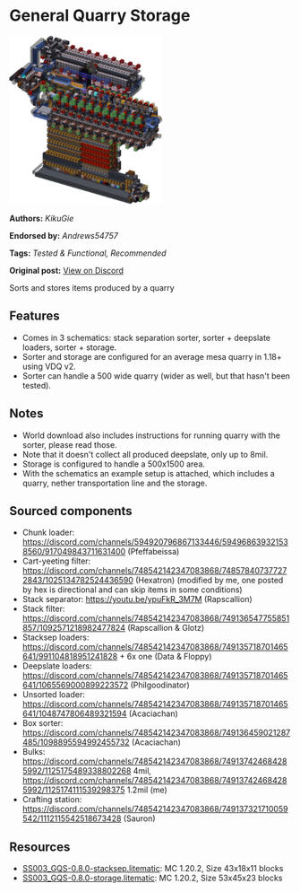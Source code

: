 # General Quarry Storage
<img alt="area_render_7_.png" src="images/area_render_7_.png?raw=1" height="300px">

**Authors:** *KikuGie*

**Endorsed by:** *Andrews54757*

**Tags:** *Tested & Functional, Recommended*

**Original post:** [View on Discord](https://discord.com/channels/1375556143186837695/1388318193717743718)

Sorts and stores items produced by a quarry
## Features
- Comes in 3 schematics: stack separation sorter, sorter + deepslate loaders, sorter + storage.
- Sorter and storage are configured for an average mesa quarry in 1.18+ using VDQ v2.
- Sorter can handle a 500 wide quarry (wider as well, but that hasn't been tested).
## Notes
- World download also includes instructions for running quarry with the sorter, please read those.
- Note that it doesn't collect all produced deepslate, only up to 8mil.
- Storage is configured to handle a 500x1500 area.
- With the schematics an example setup is attached, which includes a quarry, nether transportation line and the storage.
## Sourced components
- Chunk loader: https://discord.com/channels/594920796867133446/594968639321538560/917049843711631400 (Pfeffabeissa)
- Cart-yeeting filter: https://discord.com/channels/748542142347083868/748578407377272843/1025134782524436590 (Hexatron) (modified by me, one posted by hex is directional and can skip items in some conditions)
- Stack separator: <https://youtu.be/ypuFkR_3M7M> (Rapscallion)
- Stack filter: https://discord.com/channels/748542142347083868/749136547755851857/1092571218982477824 (Rapscallion & Glotz)
- Stacksep loaders: https://discord.com/channels/748542142347083868/749135718701465641/991104818951241828 + 6x one (Data & Floppy)
- Deepslate loaders: https://discord.com/channels/748542142347083868/749135718701465641/1065569000899223572 (Philgoodinator)
- Unsorted loader: https://discord.com/channels/748542142347083868/749135718701465641/1048747806489321594 (Acaciachan)
- Box sorter: https://discord.com/channels/748542142347083868/749136459021287485/1098895594992455732 (Acaciachan)
- Bulks: https://discord.com/channels/748542142347083868/749137424684285992/1125175489338802268 4mil, https://discord.com/channels/748542142347083868/749137424684285992/1125174111539298375 1.2mil (me)
- Crafting station: https://discord.com/channels/748542142347083868/749137321710059542/1112115542518673428 (Sauron)

## Resources
- [SS003_GQS-0.8.0-stacksep.litematic](attachments/SS003_GQS-0.8.0-stacksep.litematic): MC 1.20.2, Size 43x18x11 blocks
- [SS003_GQS-0.8.0-storage.litematic](attachments/SS003_GQS-0.8.0-storage.litematic): MC 1.20.2, Size 53x45x23 blocks
